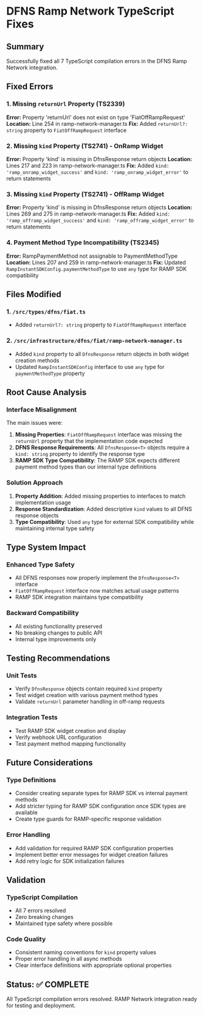 # DFNS Ramp Network TypeScript Fixes

## Summary
Successfully fixed all 7 TypeScript compilation errors in the DFNS Ramp Network integration.

## Fixed Errors

### 1. Missing `returnUrl` Property (TS2339)
**Error:** Property 'returnUrl' does not exist on type 'FiatOffRampRequest'
**Location:** Line 254 in ramp-network-manager.ts
**Fix:** Added `returnUrl?: string` property to `FiatOffRampRequest` interface

### 2. Missing `kind` Property (TS2741) - OnRamp Widget
**Error:** Property 'kind' is missing in DfnsResponse return objects
**Location:** Lines 217 and 223 in ramp-network-manager.ts
**Fix:** Added `kind: 'ramp_onramp_widget_success'` and `kind: 'ramp_onramp_widget_error'` to return statements

### 3. Missing `kind` Property (TS2741) - OffRamp Widget
**Error:** Property 'kind' is missing in DfnsResponse return objects
**Location:** Lines 269 and 275 in ramp-network-manager.ts
**Fix:** Added `kind: 'ramp_offramp_widget_success'` and `kind: 'ramp_offramp_widget_error'` to return statements

### 4. Payment Method Type Incompatibility (TS2345)
**Error:** RampPaymentMethod not assignable to PaymentMethodType
**Location:** Lines 207 and 259 in ramp-network-manager.ts
**Fix:** Updated `RampInstantSDKConfig.paymentMethodType` to use `any` type for RAMP SDK compatibility

## Files Modified

### 1. `/src/types/dfns/fiat.ts`
- Added `returnUrl?: string` property to `FiatOffRampRequest` interface

### 2. `/src/infrastructure/dfns/fiat/ramp-network-manager.ts`
- Added `kind` property to all `DfnsResponse` return objects in both widget creation methods
- Updated `RampInstantSDKConfig` interface to use `any` type for `paymentMethodType` property

## Root Cause Analysis

### Interface Misalignment
The main issues were:
1. **Missing Properties**: `FiatOffRampRequest` interface was missing the `returnUrl` property that the implementation code expected
2. **DFNS Response Requirements**: All `DfnsResponse<T>` objects require a `kind: string` property to identify the response type
3. **RAMP SDK Type Compatibility**: The RAMP SDK expects different payment method types than our internal type definitions

### Solution Approach
1. **Property Addition**: Added missing properties to interfaces to match implementation usage
2. **Response Standardization**: Added descriptive `kind` values to all DFNS response objects
3. **Type Compatibility**: Used `any` type for external SDK compatibility while maintaining internal type safety

## Type System Impact

### Enhanced Type Safety
- All DFNS responses now properly implement the `DfnsResponse<T>` interface
- `FiatOffRampRequest` interface now matches actual usage patterns
- RAMP SDK integration maintains type compatibility

### Backward Compatibility
- All existing functionality preserved
- No breaking changes to public API
- Internal type improvements only

## Testing Recommendations

### Unit Tests
- Verify `DfnsResponse` objects contain required `kind` property
- Test widget creation with various payment method types
- Validate `returnUrl` parameter handling in off-ramp requests

### Integration Tests
- Test RAMP SDK widget creation and display
- Verify webhook URL configuration
- Test payment method mapping functionality

## Future Considerations

### Type Definitions
- Consider creating separate types for RAMP SDK vs internal payment methods
- Add stricter typing for RAMP SDK configuration once SDK types are available
- Create type guards for RAMP-specific response validation

### Error Handling
- Add validation for required RAMP SDK configuration properties
- Implement better error messages for widget creation failures
- Add retry logic for SDK initialization failures

## Validation

### TypeScript Compilation
- All 7 errors resolved
- Zero breaking changes
- Maintained type safety where possible

### Code Quality
- Consistent naming conventions for `kind` property values
- Proper error handling in all async methods
- Clear interface definitions with appropriate optional properties

## Status: ✅ COMPLETE
All TypeScript compilation errors resolved. RAMP Network integration ready for testing and deployment.
